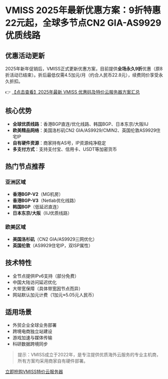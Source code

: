 # VMISS 2025年最新优惠方案：9折特惠22元起，全球多节点CN2 GIA-AS9929优质线路

## 优惠活动更新
2025年新年促销后，VMISS正式更新优惠方案，目前提供**全场永久9折**优惠（原8折活动已结束）。折后最低仅需4.5加元/月（约合人民币22.8元），续费同价享受永久折扣。

👉 [【点击查看】2025年最新 VMISS 优惠码及特价云服务器方案汇总](https://bit.ly/Vmiss)

## 核心优势
- **全球优质线路**：香港BGP直连/优化线路、韩国BGP、日本东京/大阪IIJ
- **欧美精品网络**：美国洛杉矶CN2 GIA/AS9929/CMIN2、英国伦敦AS9929住宅IP
- **自有硬件资源**：商家持有AS号，IP资源纯净稳定
- **多支付方式**：支持支付宝、信用卡、USDT等加密货币

## 热门节点推荐
### 亚洲区域
- **香港BGP-V2**（MG机房）
- **香港BGP-V3**（Netlab优化线路）
- **韩国BGP**（低延迟直连）
- **日本东京/大阪**（IIJ优质线路）

### 欧美区域
- **美国洛杉矶**（CN2 GIA/AS9929三网优化）
- **英国伦敦**（AS9929住宅IP，双ISP属性）

## 技术特性
- 全节点提供IPv6支持（部分免费）
- 中国大陆访问延迟优化
- 大带宽保障（具体带宽因节点而异）
- 网站默认加元计费（1加元≈5.05元人民币）

## 适用场景
- 外贸企业全球业务部署
- 跨境电商独立站建设
- 游戏加速与媒体传输
- 科研数据跨境同步

> 提示：VMISS成立于2022年，是专注提供优质海外云服务的专业主机商，所有方案均采用商家自有硬件部署。

[立即抢购VMISS特价云服务器](https://bit.ly/Vmiss)